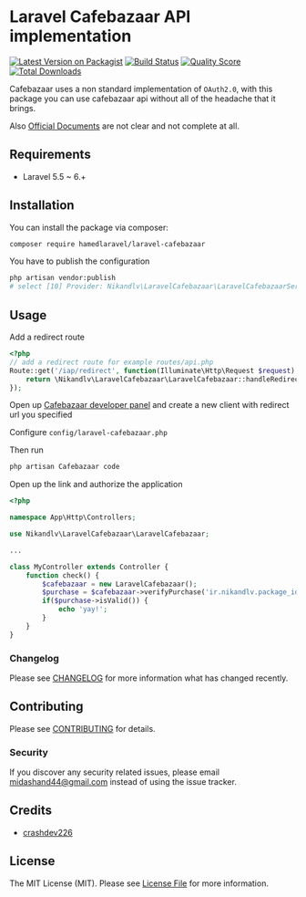 # Laravel Cafebazaar API implementation

[![Latest Version on Packagist](https://img.shields.io/packagist/v/nikandlv/laravel-cafebazaar.svg?style=flat-square)](https://packagist.org/packages/nikandlv/laravel-cafebazaar)
[![Build Status](https://img.shields.io/travis/nikandlv/laravel-cafebazaar/master.svg?style=flat-square)](https://travis-ci.org/nikandlv/laravel-cafebazaar)
[![Quality Score](https://img.shields.io/scrutinizer/g/nikandlv/laravel-cafebazaar.svg?style=flat-square)](https://scrutinizer-ci.com/g/nikandlv/laravel-cafebazaar)
[![Total Downloads](https://img.shields.io/packagist/dt/nikandlv/laravel-cafebazaar.svg?style=flat-square)](https://packagist.org/packages/nikandlv/laravel-cafebazaar)

Cafebazaar uses a non standard implementation of `OAuth2.0`, with this package you can use cafebazaar api without all of the headache that it brings.

Also <a href="http://developers.cafebazaar.ir/fa/docs/">Official Documents</a> are not clear and not complete at all.

## Requirements

- Laravel 5.5 ~ 6.+

## Installation

You can install the package via composer:

```bash
composer require hamedlaravel/laravel-cafebazaar
```

You have to publish the configuration

```bash
php artisan vendor:publish
# select [10] Provider: Nikandlv\LaravelCafebazaar\LaravelCafebazaarServiceProvider
```  

## Usage


Add a redirect route

``` php
<?php
// add a redirect route for example routes/api.php
Route::get('/iap/redirect', function(Illuminate\Http\Request $request) {
    return \Nikandlv\LaravelCafebazaar\LaravelCafebazaar::handleRedirect($request);
});

```

Open up <a href="https://pishkhan.cafebazaar.ir/">Cafebazaar developer panel</a> and create a new client with redirect url you specified

Configure `config/laravel-cafebazaar.php`

Then run

```bash
php artisan Cafebazaar code
```
Open up the link and authorize the application

``` php
<?php

namespace App\Http\Controllers;

use Nikandlv\LaravelCafebazaar\LaravelCafebazaar;

...

class MyController extends Controller {
    function check() {
        $cafebazaar = new LaravelCafebazaar();
        $purchase = $cafebazaar->verifyPurchase('ir.nikandlv.package_id', 'product_id', 'purchase_token');
        if($purchase->isValid()) {
            echo 'yay!';
        }
    }
}

```

### Changelog

Please see [CHANGELOG](CHANGELOG.md) for more information what has changed recently.

## Contributing

Please see [CONTRIBUTING](CONTRIBUTING.md) for details.

### Security

If you discover any security related issues, please email midashand44@gmail.com instead of using the issue tracker.

## Credits

- [crashdev226](https://github.com/crashdev226)

## License

The MIT License (MIT). Please see [License File](LICENSE.md) for more information.
